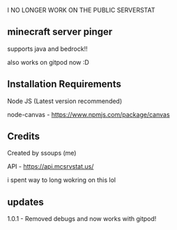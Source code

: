 I NO LONGER WORK ON THE PUBLIC SERVERSTAT


## minecraft server pinger

supports java and bedrock!!

also works on gitpod now :D

## Installation Requirements

Node JS (Latest version recommended)

node-canvas - https://www.npmjs.com/package/canvas


## Credits
Created by ssoups (me)

API - https://api.mcsrvstat.us/

i spent way to long wokring on this lol


## updates

1.0.1 - Removed debugs and now works with gitpod!

